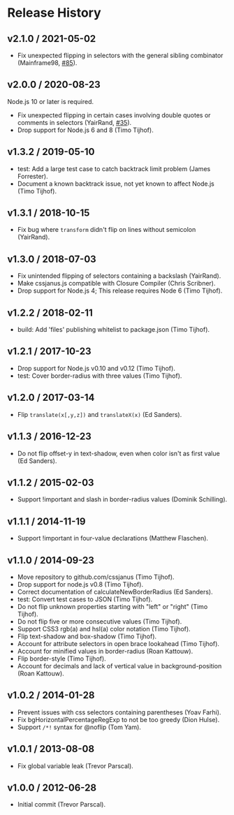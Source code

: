 # Release History

## v2.1.0 / 2021-05-02

* Fix unexpected flipping in selectors with the general sibling combinator (Mainframe98, [#85](https://github.com/cssjanus/cssjanus/issues/85)).

## v2.0.0 / 2020-08-23

Node.js 10 or later is required.

* Fix unexpected flipping in certain cases involving double quotes or comments in selectors (YairRand, [#35](https://github.com/cssjanus/cssjanus/issues/35)).
* Drop support for Node.js 6 and 8 (Timo Tijhof).

## v1.3.2 / 2019-05-10

* test: Add a large test case to catch backtrack limit problem (James Forrester).
* Document a known backtrack issue, not yet known to affect Node.js (Timo Tijhof).

## v1.3.1 / 2018-10-15

* Fix bug where `transform` didn't flip on lines without semicolon (YairRand).

## v1.3.0 / 2018-07-03

* Fix unintended flipping of selectors containing a backslash (YairRand).
* Make cssjanus.js compatible with Closure Compiler (Chris Scribner).
* Drop support for Node.js 4; This release requires Node 6 (Timo Tijhof).

## v1.2.2 / 2018-02-11

* build: Add 'files' publishing whitelist to package.json (Timo Tijhof).

## v1.2.1 / 2017-10-23

* Drop support for Node.js v0.10 and v0.12 (Timo Tijhof).
* test: Cover border-radius with three values (Timo Tijhof).

## v1.2.0 / 2017-03-14

* Flip `translate(x[,y,z])` and `translateX(x)` (Ed Sanders).

## v1.1.3 / 2016-12-23

* Do not flip offset-y in text-shadow, even when color isn't as first value (Ed Sanders).

## v1.1.2 / 2015-02-03

* Support !important and slash in border-radius values (Dominik Schilling).

## v1.1.1 / 2014-11-19

* Support !important in four-value declarations (Matthew Flaschen).

## v1.1.0 / 2014-09-23

* Move repository to github.com/cssjanus (Timo Tijhof).
* Drop support for node.js v0.8 (Timo Tijhof).
* Correct documentation of calculateNewBorderRadius (Ed Sanders).
* test: Convert test cases to JSON (Timo Tijhof).
* Do not flip unknown properties starting with "left" or "right" (Timo Tijhof).
* Do not flip five or more consecutive values (Timo Tijhof).
* Support CSS3 rgb(a) and hsl(a) color notation (Timo Tijhof).
* Flip text-shadow and box-shadow (Timo Tijhof).
* Account for attribute selectors in open brace lookahead (Timo Tijhof).
* Account for minified values in border-radius (Roan Kattouw).
* Flip border-style (Timo Tijhof).
* Account for decimals and lack of vertical value in background-position (Roan Kattouw).

## v1.0.2 / 2014-01-28

* Prevent issues with css selectors containing parentheses (Yoav Farhi).
* Fix bgHorizontalPercentageRegExp to not be too greedy (Dion Hulse).
* Support `/*!` syntax for @noflip (Tom Yam).

## v1.0.1 / 2013-08-08

* Fix global variable leak (Trevor Parscal).

## v1.0.0 / 2012-06-28

* Initial commit (Trevor Parscal).
